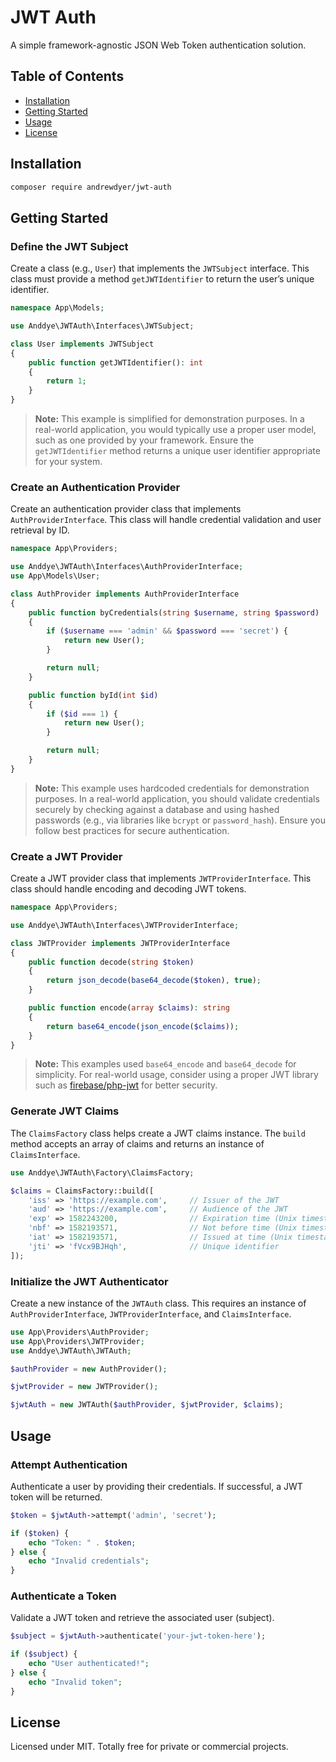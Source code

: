 # JWT Auth

A simple framework-agnostic JSON Web Token authentication solution.

## Table of Contents

- [Installation](#installation)
- [Getting Started](#getting-started)
- [Usage](#usage)
- [License](#license)

## Installation

```bash
composer require andrewdyer/jwt-auth
```

## Getting Started

### Define the JWT Subject

Create a class (e.g., `User`) that implements the `JWTSubject` interface. This class must provide a method `getJWTIdentifier` to return the user’s unique identifier.

```php
namespace App\Models;

use Anddye\JWTAuth\Interfaces\JWTSubject;

class User implements JWTSubject
{
    public function getJWTIdentifier(): int
    {
        return 1;
    }
}
```

> **Note:** This example is simplified for demonstration purposes. In a real-world application, you would typically use a proper user model, such as one provided by your framework. Ensure the `getJWTIdentifier` method returns a unique user identifier appropriate for your system.

### Create an Authentication Provider

Create an authentication provider class that implements `AuthProviderInterface`. This class will handle credential validation and user retrieval by ID.

```php
namespace App\Providers;

use Anddye\JWTAuth\Interfaces\AuthProviderInterface;
use App\Models\User;

class AuthProvider implements AuthProviderInterface
{
    public function byCredentials(string $username, string $password)
    {
        if ($username === 'admin' && $password === 'secret') {
            return new User();
        }

        return null;
    }

    public function byId(int $id)
    {
        if ($id === 1) {
            return new User();
        }

        return null;
    }
}
```

> **Note:** This example uses hardcoded credentials for demonstration purposes. In a real-world application, you should validate credentials securely by checking against a database and using hashed passwords (e.g., via libraries like `bcrypt` or `password_hash`). Ensure you follow best practices for secure authentication.

### Create a JWT Provider

Create a JWT provider class that implements `JWTProviderInterface`. This class should handle encoding and decoding JWT tokens.

```php
namespace App\Providers;

use Anddye\JWTAuth\Interfaces\JWTProviderInterface;

class JWTProvider implements JWTProviderInterface
{
    public function decode(string $token)
    {
        return json_decode(base64_decode($token), true);
    }

    public function encode(array $claims): string
    {
        return base64_encode(json_encode($claims));
    }
}
```

> **Note:** This examples used `base64_encode` and `base64_decode` for simplicity. For real-world usage, consider using a proper JWT library such as [firebase/php-jwt](https://github.com/firebase/php-jwt) for better security.

### Generate JWT Claims

The `ClaimsFactory` class helps create a JWT claims instance. The `build` method accepts an array of claims and returns an instance of `ClaimsInterface`.

```php
use Anddye\JWTAuth\Factory\ClaimsFactory;

$claims = ClaimsFactory::build([
    'iss' => 'https://example.com',     // Issuer of the JWT
    'aud' => 'https://example.com',     // Audience of the JWT
    'exp' => 1582243200,                // Expiration time (Unix timestamp)
    'nbf' => 1582193571,                // Not before time (Unix timestamp)
    'iat' => 1582193571,                // Issued at time (Unix timestamp)
    'jti' => 'fVcx9BJHqh',              // Unique identifier
]);
```

### Initialize the JWT Authenticator

Create a new instance of the `JWTAuth` class. This requires an instance of `AuthProviderInterface`, `JWTProviderInterface`, and `ClaimsInterface`.

```php
use App\Providers\AuthProvider;
use App\Providers\JWTProvider;
use Anddye\JWTAuth\JWTAuth;

$authProvider = new AuthProvider();

$jwtProvider = new JWTProvider();

$jwtAuth = new JWTAuth($authProvider, $jwtProvider, $claims);
```

## Usage

### Attempt Authentication

Authenticate a user by providing their credentials. If successful, a JWT token will be returned.

```php
$token = $jwtAuth->attempt('admin', 'secret');

if ($token) {
    echo "Token: " . $token;
} else {
    echo "Invalid credentials";
}
```

### Authenticate a Token

Validate a JWT token and retrieve the associated user (subject).

```php
$subject = $jwtAuth->authenticate('your-jwt-token-here');

if ($subject) {
    echo "User authenticated!";
} else {
    echo "Invalid token";
}
```

## License

Licensed under MIT. Totally free for private or commercial projects.
